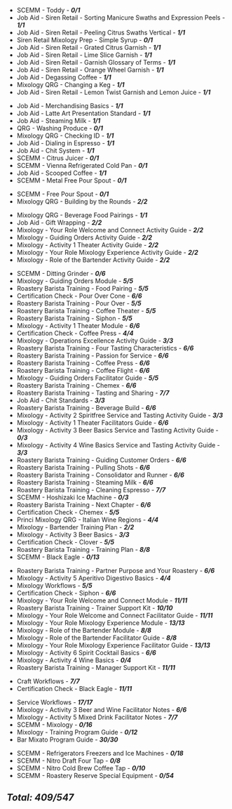 - SCEMM - Toddy - ***0/1***
- Job Aid - Siren Retail - Sorting Manicure Swaths and Expression Peels - ***1/1***
- Job Aid - Siren Retail - Peeling Citrus Swaths Vertical - ***1/1***
- Siren Retail Mixology Prep - Simple Syrup - ***0/1***
- Job Aid - Siren Retail - Grated Citrus Garnish - ***1/1***
- Job Aid - Siren Retail - Lime Slice Garnish - ***1/1***
- Job Aid - Siren Retail - Garnish Glossary of Terms - ***1/1***
- Job Aid - Siren Retail - Orange Wheel Garnish - ***1/1***
- Job Aid - Degassing Coffee - ***1/1***
- Mixology QRG - Changing a Keg - ***1/1***
- Job Aid - Siren Retail - Lemon Twist Garnish and Lemon Juice - ***1/1***
<!-- - Job Aid - Siren Retail - Lemon Twist Garnish and Lemon Juice - ***0/1*** -->
- Job Aid - Merchandising Basics - ***1/1***
- Job Aid - Latte Art Presentation Standard - ***1/1***
- Job Aid - Steaming Milk - ***1/1***
- QRG - Washing Produce - ***0/1***
- Mixology QRG - Checking ID - ***1/1***
- Job Aid - Dialing in Espresso - ***1/1***
- Job Aid - Chit System - ***1/1***
- SCEMM - Citrus Juicer - ***0/1***
- SCEMM - Vienna Refrigerated Cold Pan - ***0/1***
- Job Aid - Scooped Coffee - ***1/1***
- SCEMM - Metal Free Pour Spout - ***0/1***
<!-- - SCEMM - ChampagneSaver - ***0/1*** -->
- SCEMM - Free Pour Spout - ***0/1***
- Mixology QRG - Building by the Rounds - ***2/2***
<!-- - Mixology Princi - Stocked Glastender and Two Wine Fridges - ***0/1*** -->
- Mixology QRG - Beverage Food Pairings - ***1/1***
- Job Aid - Gift Wrapping - ***2/2***
- Mixology - Your Role Welcome and Connect Activity Guide - ***2/2***
- Mixology - Guiding Orders Activity Guide - ***2/2***
- Mixology - Activity 1 Theater Activity Guide - ***2/2***
- Mixology - Your Role Mixology Experience Activity Guide - ***2/2***
- Mixology - Role of the Bartender Activity Guide - ***2/2***
<!-- - SCEMM - Manual Cold Brew - ***0/2*** -->
- SCEMM - Ditting Grinder - ***0/6***
- Mixology - Guiding Orders Module - ***5/5***
- Roastery Barista Training - Food Pairing - ***5/5***
- Certification Check - Pour Over Cone - ***6/6***
- Roastery Barista Training - Pour Over - ***5/5***
- Roastery Barista Training - Coffee Theater - ***5/5***
- Roastery Barista Training - Siphon - ***5/5***
- Mixology - Activity 1 Theater Module - ***6/6***
- Certification Check - Coffee Press - ***4/4***
- Mixology - Operations Excellence Activity Guide - ***3/3***
- Roastery Barista Training - Four Tasting Characteristics - ***6/6***
- Roastery Barista Training - Passion for Service - ***6/6***
- Roastery Barista Training - Coffee Press - ***6/6***
- Roastery Barista Training - Coffee Flight - ***6/6***
- Mixology - Guiding Orders Facilitator Guide - ***5/5***
- Roastery Barista Training - Chemex - ***6/6***
- Roastery Barista Training - Tasting and Sharing - ***7/7***
- Job Aid - Chit Standards - ***3/3***
- Roastery Barista Training - Beverage Build - ***6/6***
- Mixology - Activity 2 Spiritfree Service and Tasting Activity Guide - ***3/3***
- Mixology - Activity 1 Theater Facilitators Guide - ***6/6***
- Mixology - Activity 3  Beer Basics Service and Tasting Activity Guide - ***0/3***
- Mixology - Activity 4 Wine Basics Service and Tasting Activity Guide - ***3/3***
- Roastery Barista Training - Guiding Customer Orders  - ***6/6***
- Roastery Barista Training - Pulling Shots - ***6/6***
- Roastery Barista Training - Consolidator and Runner - ***6/6***
- Roastery Barista Training - Steaming Milk - ***6/6***
- Roastery Barista Training - Cleaning Espresso - ***7/7***
- SCEMM - Hoshizaki Ice Machine - ***0/3***
- Roastery Barista Training - Next Chapter - ***6/6***
- Certification Check - Chemex - ***5/5***
- Princi Mixology QRG - Italian Wine Regions - ***4/4***
- Mixology - Bartender Training Plan - ***2/2***
- Mixology - Activity 3 Beer Basics - ***3/3***
- Certification Check - Clover - ***5/5***
- Roastery Barista Training - Training Plan - ***8/8***
- SCEMM - Black Eagle - ***0/13***
<!-- - SCEMM - Beer Tap System - ***0/4*** -->
- Roastery Barista Training - Partner Purpose and Your Roastery - ***6/6***
- Mixology - Activity 5 Aperitivo Digestivo Basics - ***4/4***
- Mixology Workflows - ***5/5***
- Certification Check - Siphon - ***6/6***
- Mixology - Your Role Welcome and Connect Module - ***11/11***
- Roastery Barista Training - Trainer Support Kit - ***10/10***
- Mixology - Your Role Welcome and Connect Facilitator Guide - ***11/11***
- Mixology - Your Role Mixology Experience Module - ***13/13***
- Mixology - Role of the Bartender Module - ***8/8***
- Mixology - Role of the Bartender Facilitator Guide - ***8/8***
- Mixology - Your Role Mixology Experience Facilitator Guide - ***13/13***
- Mixology - Activity 6 Spirit Cocktail Basics - ***6/6***
- Mixology - Activity 4 Wine Basics - ***0/4***
- Roastery Barista Training - Manager Support Kit - ***11/11***
<!-- - Bar Mixato Recipe Cards - ***0/30*** -->
- Craft Workflows - ***7/7***
- Certification Check - Black Eagle - ***11/11***
<!-- - Alcohol Management System (AMS) User Guide - Siren Retail - ***0/28*** -->
- Service Workflows - ***17/17***
- Mixology - Activity 3 Beer and Wine Facilitator Notes - ***6/6***
- Mixology - Activity 5 Mixed Drink Facilitator Notes - ***7/7***
- SCEMM - Mixology - ***0/16***
- Mixology - Training Program Guide - ***0/12***
- Bar Mixato Program Guide - ***30/30***
<!-- - Bar Mixato Program Guide - ***0/30*** -->
- SCEMM - Refrigerators Freezers and Ice Machines - ***0/18***
- SCEMM - Nitro Draft Four Tap - ***0/8***
- SCEMM - Nitro Cold Brew Coffee Tap - ***0/10***
- SCEMM - Roastery Reserve Special Equipment - ***0/54***

## ***Total: 409/547***